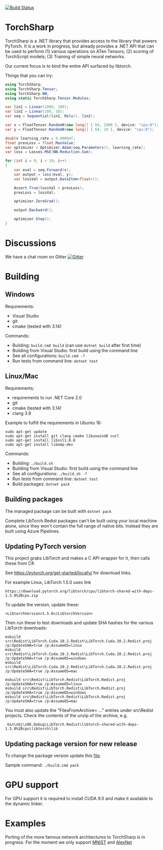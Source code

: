 [![Build Status](https://migueldeicaza.visualstudio.com/TorchSharp/_apis/build/status/TorchSharp-CI)](https://migueldeicaza.visualstudio.com/TorchSharp/_build/latest?definitionId=5)

TorchSharp
==========

TorchSharp is a .NET library that provides access to the library that powers
PyTorch.  It is a work in progress, but already provides a .NET API that can
be used to perform (1) various operations on ATen Tensors; (2) scoring of 
TorchScript models; (3) Training of simple neural networks.

Our current focus is to bind the entire API surfaced by libtorch.

Things that you can try:

```csharp
using TorchSharp;
using TorchSharp.Tensor;
using TorchSharp.NN;
using static TorchSharp.Tensor.Modules;

var lin1 = Linear(1000, 100);
var lin2 = Linear(100, 10);
var seq = Sequential(lin1, Relu(), lin2);

var x = FloatTensor.RandomN(new long[] { 64, 1000 }, device: "cpu:0");
var y = FloatTensor.RandomN(new long[] { 64, 10 }, device: "cpu:0");

double learning_rate = 0.00004f;
float prevLoss = float.MaxValue;
var optimizer = Optimizer.Adam(seq.Parameters(), learning_rate);
var loss = Losses.MSE(NN.Reduction.Sum);

for (int i = 0; i < 10; i++)
{
    var eval = seq.Forward(x);
    var output = loss(eval, y);
    var lossVal = output.DataItem<float>();

    Assert.True(lossVal < prevLoss);
    prevLoss = lossVal;

    optimizer.ZeroGrad();

    output.Backward();

    optimizer.Step();
}
```

Discussions
===========

We have a chat room on Gitter [![Gitter](https://badges.gitter.im/xamarin/TorchSharp.svg)](https://gitter.im/xamarin/TorchSharp?utm_source=badge&utm_medium=badge&utm_campaign=pr-badge)

Building
============


Windows
-----------------------------

Requirements:
- Visual Studio
- git
- cmake (tested with 3.14)

Commands:
- Building: `build.cmd build` (can use  `dotnet build` after first time)
- Building from Visual Studio: first build using the command line
- See all configurations: `build.cmd -?`
- Run tests from command line: `dotnet test`


Linux/Mac
-----------------------------
Requirements:
- requirements to run .NET Core 2.0
- git
- cmake (tested with 3.14)
- clang 3.9

Example to fulfill the requirements in Ubuntu 16:
```
sudo apt-get update
sudo apt-get install git clang cmake libunwind8 curl
sudo apt-get install libssl1.0.0
sudo apt-get install libomp-dev
```

Commands:
- Building: `./build.sh`
- Building from Visual Studio: first build using the command line
- See all configurations: `./build.sh -?`
- Run tests from command line: `dotnet test`
- Build packages: `dotnet pack`



Building packages
------------------------

The managed package can be built with `dotnet pack`

Complete LibTorch.Redist packages can't be built using your local machine alone, since they won't contain the
full range of native bits. Instead they are built using Azure Pipelines.



Updating PyTorch version
------------------------

This project grabs LibTorch and makes a C API wrapper for it, then calls these from C#.

See https://pytorch.org/get-started/locally/ for download links.

For example Linux, LibTorch 1.5.0 uses link

    https://download.pytorch.org/libtorch/cpu/libtorch-shared-with-deps-1.5.0%2Bcpu.zip

To update the version, update these:

    <LibtorchVersion>1.5.0</LibtorchVersion>

Then run these to test downloads and update SHA hashes for the various LibTorch downloads:

    msbuild src\Redist\LibTorch.Cuda.10.2.Redist\LibTorch.Cuda.10.2.Redist.proj /p:UpdateSHA=true /p:AssumeOS=linux
    msbuild src\Redist\LibTorch.Cuda.10.2.Redist\LibTorch.Cuda.10.2.Redist.proj /p:UpdateSHA=true /p:AssumeOS=windows
    msbuild src\Redist\LibTorch.Cuda.10.2.Redist\LibTorch.Cuda.10.2.Redist.proj /p:UpdateSHA=true /p:AssumeOS=mac

    msbuild src\Redist\LibTorch.Redist\LibTorch.Redist.proj /p:UpdateSHA=true /p:AssumeOS=linux
    msbuild src\Redist\LibTorch.Redist\LibTorch.Redist.proj /p:UpdateSHA=true /p:AssumeOS=windows
    msbuild src\Redist\LibTorch.Redist\LibTorch.Redist.proj /p:UpdateSHA=true /p:AssumeOS=mac

You must also update the "FilesFromArchive= ..." entries under src\Redist projects. Check the contents
of the unzip of the archive, e.g.

     bin\obj\x86.Debug\LibTorch.Redist\libtorch-shared-with-deps-1.5.0%2Bcpu\libtorch\lib


Updating package version for new release
-----------------------------

To change the package version update this [file](https://github.com/xamarin/TorchSharp/blob/master/build/BranchInfo.props).

Sample command: `./build.cmd pack`

GPU support
============
For GPU support it is required to install CUDA 9.0 and make it available to the dynamic linker.

Examples
===========
Porting of the more famous network architectures to TorchSharp is in progress. For the moment we only support [MNIST](https://github.com/xamarin/TorchSharp/blob/master/src/Examples/MNIST.cs) and [AlexNet](https://github.com/xamarin/TorchSharp/blob/master/src/Examples/AlexNet.cs)
